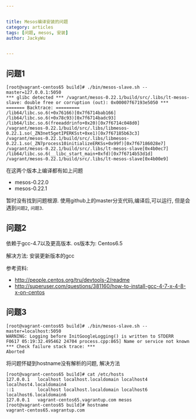 ```yaml
---


title: Mesos编译安装的问题
category: articles
tags: [问题, mesos, 安装]
author: JackyWu


---
```


## 问题1

    [root@vagrant-centos65 build]# ./bin/mesos-slave.sh --master=127.0.0.1:5050
    *** glibc detected *** /vagrant/mesos-0.22.1/build/src/.libs/lt-mesos-slave: double free or corruption (out): 0x00007f67193e5050 ***
    ======= Backtrace: =========
    /lib64/libc.so.6(+0x76166)[0x7f6714bab166]
    /lib64/libc.so.6(+0x78c93)[0x7f6714badc93]
    /lib64/libc.so.6(freeaddrinfo+0x20)[0x7f6714c048d0]
    /vagrant/mesos-0.22.1/build/src/.libs/libmesos-0.22.1.so(_ZN3net5getIPERKSst+0xe1)[0x7f67185b63c3]
    /vagrant/mesos-0.22.1/build/src/.libs/libmesos-0.22.1.so(_ZN7process10initializeERKSs+0x99f)[0x7f67186028e7]
    /vagrant/mesos-0.22.1/build/src/.libs/lt-mesos-slave[0x4b0ec7]
    /lib64/libc.so.6(__libc_start_main+0xfd)[0x7f6714b53d1d]
    /vagrant/mesos-0.22.1/build/src/.libs/lt-mesos-slave[0x4b00e9]

在这两个版本上编译都有如上问题

- mesos-0.22.0
- mesos-0.22.1

暂时没有找到问题根源.
使用github上的master分支代码,编译后,可以运行, 但是会遇到`问题2`, `问题3`.

## 问题2

依赖于gcc-4.7以及更高版本.
os版本为: Centos6.5

解决方法: 安装更新版本的gcc

参考资料:

- http://people.centos.org/tru/devtools-2/readme
- http://superuser.com/questions/381160/how-to-install-gcc-4-7-x-4-8-x-on-centos

## 问题3

    [root@vagrant-centos65 build]# ./bin/mesos-slave.sh --master=localhost:5050
    WARNING: Logging before InitGoogleLogging() is written to STDERR
    F0617 05:19:32.495462 24704 process.cpp:865] Name or service not known
    *** Check failure stack trace: ***
    Aborted

将问题怀疑到hostname没有解析的问题, 解决方法

    [root@vagrant-centos65 build]# cat /etc/hosts
    127.0.0.1   localhost localhost.localdomain localhost4 localhost4.localdomain4
    ::1         localhost localhost.localdomain localhost6 localhost6.localdomain6
    127.0.0.1   vagrant-centos65.vagrantup.com mesos
    [root@vagrant-centos65 build]# hostname
    vagrant-centos65.vagrantup.com


